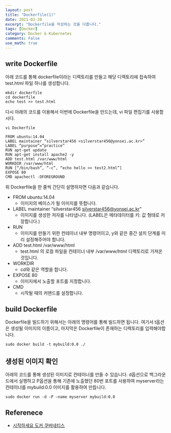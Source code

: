```yaml
---
layout: post
title: "Dockerfile(1)"
date: 2021-02-20
excerpt: "Dockerfile을 작성하는 것을 다룹니다."
tags: [Docker]
category: Docker & Kubernetes
comments: False
use_math: true
---
```


## write Dockerfile

아래 코드를 통해 dockerfile이라는 디렉토리를 만들고 해당 디렉토리에 접속하여 test.html 파일 하나를 생성합니다.
~~~
mkdir dockerfile
cd dockerfile
echo test >> test.html
~~~

다시 아래의 코드를 이용해서 이번에  Dockerfile을 만드는데, vi 파일 편집기를 사용합시다.
~~~
vi Dockerfile
~~~

~~~
FROM ubuntu:14.04
LABEL maintainer “silverstar456 <silverstar456@yonsei.ac.kr>”
LABEL “purpose”=“practice”
RUN apt-get update
RUN apt-get install apache2 -y
ADD test.html /var/www/html
WORKDIR /var/www/html
RUN [“/bin/bash”, “-c”, “echo hello >> test2.html”]
EXPOSE 80
CMD apachectl -DFOREGROUND
~~~

위 Dockerfile을 한 줄씩 간단히 설명하자면 다음과 같습니다.

* FROM ubuntu:14.04
	* 이미지의 베이스가 될 이미지를 뜻합니다.
* LABEL maintainer “silverstar456 <silverstar456@yonsei.ac.kr>”
	* 이미지를 생성한 저자를 나타냅니다. (LABEL은 메타데이터를 키: 값 형태로 저장합니다.)
* RUN
	* 이미지를 만들기 위한 컨테이너 내부 명령어이고, y와 같은 중간 설치 단계를 미리 설정해주어야 합니다.
* ADD test.html /var/www/html
	* test.html 의 로컬 파일을 컨테이너 내부 /var/www/html 디렉토리로 가져온 것입니다.
* WORKDIR
	* cd와 같은 역할을 합니다.
* EXPOSE 80
	* 이미지에서 노출할 포트를 지정합니다.
* CMD
	* 시작될 때의 커맨드를 설정합니다.

## build Dockerfile
Dockerfile을 빌드하기 위해서는 아래의 명령어를 통해 빌드하면 됩니다. 여기서 t옵션은 생성될 이미지의 이름이고, 마지막은 Dockerfile이 존재하는 디렉토리를 입력해야합니다.

~~~
sudo docker build -t mybuild:0.0 ./
~~~

## 생성된 이미지 확인
아래의 코드를  통해 생성된 이미지로 컨테이너를 만들 수 있습니다. d옵션으로 백그라운드에서 실행하고 P옵션을 통해 기존에 노출했던 80번 포트를 사용하여 myserver라는 컨테이너를 mybuild:0.0 이미지를 활용하여 만듭니다.
~~~
sudo docker run -d -P —name myserver mybuild:0.0
~~~


## Referenece
* [시작하세요 도커 쿠버네티스](http://www.yes24.com/Product/Goods/93765519)
